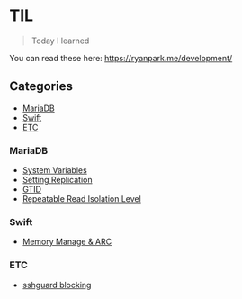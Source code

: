 # TIL

> Today I learned

You can read these here: https://ryanpark.me/development/

## Categories

- [MariaDB](#mariadb)
- [Swift](#swift)
- [ETC](#etc)

### MariaDB
- [System Variables](MariaDB/2017-10-23-mariadb-system-variables.md)
- [Setting Replication](MariaDB/2017-10-30-mariadb-setting-replication.md)
- [GTID](MariaDB/2017-11-01-mariadb-gtid.md)
- [Repeatable Read Isolation Level](MariaDB/2018-03-30-mariadb-repeatable-read.md)

### Swift
- [Memory Manage & ARC](Swift/2018-04-02-memory-manage.md)

### ETC
- [sshguard blocking](ETC/2018-04-01-sshguard-password-block.md)